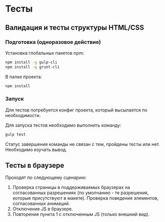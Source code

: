 # Тесты

## Валидация и тесты структуры HTML/CSS

### Подготовка (одноразовое действие)

Установка глобальных пакетов npm:

```bash
npm install -g gulp-cli
npm install -g grunt-cli
```

В папке проекта:

```bash
npm install 
```

### Запуск

Для тестов потребуется конфиг проекта, 
который высылается по необходимости.

Для запуска тестов необходимо выполнить команду:

```bash
gulp test
```

Статус завершения команды не связан с тем, пройдены тесты или нет. Необходимо изучать вывод.

## Тесты в браузере

Проходят по следующему сценарию:

 1. Проверка страницы в поддерживаемых браузерах на согласованных разрешениях
 (по умолчанию - те разрешения, которые присутствуют в макете). Проверка поведения
 элементов, согласованных анимаций.
 2. Отключение JS в браузере.
 3. Повторение пункта 1 с отключенным JS (только внешний вид).